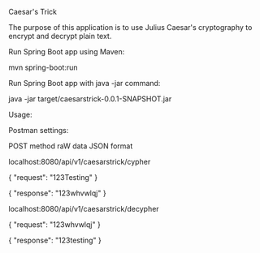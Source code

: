 Caesar's Trick

The purpose of this application is to use Julius Caesar's cryptography to encrypt and decrypt plain text.

Run Spring Boot app using Maven:

mvn spring-boot:run

Run Spring Boot app with java -jar command:

java -jar target/caesarstrick-0.0.1-SNAPSHOT.jar

Usage:

Postman settings:

POST method
raW data
JSON format

localhost:8080/api/v1/caesarstrick/cypher

{
    "request": "123Testing"
}

{
    "response": "123whvwlqj"
}


localhost:8080/api/v1/caesarstrick/decypher

{
    "request": "123whvwlqj"
}

{
    "response": "123testing"
}
